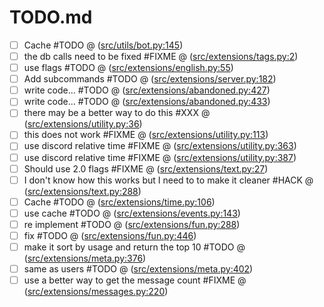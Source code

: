 # TODO.md

- [ ] Cache #TODO @ ([src/utils/bot.py:145](https://github.com/wasi-master/wm_bot/blob/main/src/utils/bot.py#L145))  
- [ ] the db calls need to be fixed #FIXME @ ([src/extensions/tags.py:2](https://github.com/wasi-master/wm_bot/blob/main/src/extensions/tags.py#L2))  
- [ ] use flags #TODO @ ([src/extensions/english.py:55](https://github.com/wasi-master/wm_bot/blob/main/src/extensions/english.py#L55))  
- [ ] Add subcommands #TODO @ ([src/extensions/server.py:182](https://github.com/wasi-master/wm_bot/blob/main/src/extensions/server.py#L182))  
- [ ] write code... #TODO @ ([src/extensions/abandoned.py:427](https://github.com/wasi-master/wm_bot/blob/main/src/extensions/abandoned.py#L427))  
- [ ] write code... #TODO @ ([src/extensions/abandoned.py:433](https://github.com/wasi-master/wm_bot/blob/main/src/extensions/abandoned.py#L433))  
- [ ] there may be a better way to do this #XXX @ ([src/extensions/utility.py:36](https://github.com/wasi-master/wm_bot/blob/main/src/extensions/utility.py#L36))  
- [ ] this does not work #FIXME @ ([src/extensions/utility.py:113](https://github.com/wasi-master/wm_bot/blob/main/src/extensions/utility.py#L113))  
- [ ] use discord relative time #FIXME @ ([src/extensions/utility.py:363](https://github.com/wasi-master/wm_bot/blob/main/src/extensions/utility.py#L363))  
- [ ] use discord relative time #FIXME @ ([src/extensions/utility.py:387](https://github.com/wasi-master/wm_bot/blob/main/src/extensions/utility.py#L387))  
- [ ] Should use 2.0 flags #FIXME @ ([src/extensions/text.py:27](https://github.com/wasi-master/wm_bot/blob/main/src/extensions/text.py#L27))  
- [ ] I don't know how this works but I need to to make it cleaner #HACK @ ([src/extensions/text.py:288](https://github.com/wasi-master/wm_bot/blob/main/src/extensions/text.py#L288))  
- [ ] Cache #TODO @ ([src/extensions/time.py:106](https://github.com/wasi-master/wm_bot/blob/main/src/extensions/time.py#L106))  
- [ ] use cache #TODO @ ([src/extensions/events.py:143](https://github.com/wasi-master/wm_bot/blob/main/src/extensions/events.py#L143))  
- [ ] re implement #TODO @ ([src/extensions/fun.py:288](https://github.com/wasi-master/wm_bot/blob/main/src/extensions/fun.py#L288))  
- [ ] fix #TODO @ ([src/extensions/fun.py:446](https://github.com/wasi-master/wm_bot/blob/main/src/extensions/fun.py#L446))  
- [ ] make it sort by usage and return the top 10 #TODO @ ([src/extensions/meta.py:376](https://github.com/wasi-master/wm_bot/blob/main/src/extensions/meta.py#L376))  
- [ ] same as users #TODO @ ([src/extensions/meta.py:402](https://github.com/wasi-master/wm_bot/blob/main/src/extensions/meta.py#L402))  
- [ ] use a better way to get the message count #FIXME @ ([src/extensions/messages.py:220](https://github.com/wasi-master/wm_bot/blob/main/src/extensions/messages.py#L220))  
